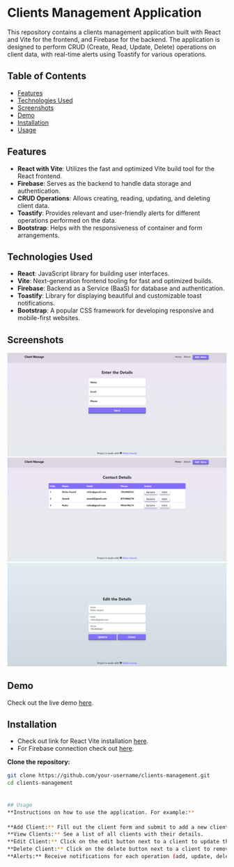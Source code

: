 # Clients Management Application

This repository contains a clients management application built with React and Vite for the frontend, and Firebase for the backend. The application is designed to perform CRUD (Create, Read, Update, Delete) operations on client data, with real-time alerts using Toastify for various operations.

## Table of Contents

- [Features](#features)
- [Technologies Used](#technologies-used)
- [Screenshots](#screenshots)
- [Demo](#demo)
- [Installation](#installation)
- [Usage](#usage)

## Features

- **React with Vite**: Utilizes the fast and optimized Vite build tool for the React frontend.
- **Firebase**: Serves as the backend to handle data storage and authentication.
- **CRUD Operations**: Allows creating, reading, updating, and deleting client data.
- **Toastify**: Provides relevant and user-friendly alerts for different operations performed on the data.
- **Bootstrap**: Helps with the responsiveness of container and form arrangements.


## Technologies Used

- **React**: JavaScript library for building user interfaces.
- **Vite**: Next-generation frontend tooling for fast and optimized builds.
- **Firebase**: Backend as a Service (BaaS) for database and authentication.
- **Toastify**: Library for displaying beautiful and customizable toast notifications.
- **Bootstrap**: A popular CSS framework for developing responsive and mobile-first websites.


## Screenshots

![Add Client](./public/screenshots/add-client.png)
![View Clients](./public/screenshots/view-clients.png)
![Update Clients](./public/screenshots/update-client.png)

## Demo

Check out the live demo [here](https://react-contact-ecc54.web.app/).

## Installation

- Check out link for React Vite installation [here](https://vitejs.dev/guide/).
- For Firebase connection check out [here](https://firebase.google.com/docs/web/setup).

 **Clone the repository:**

   ```bash
   git clone https://github.com/your-username/clients-management.git
   cd clients-management


## Usage
**Instructions on how to use the application. For example:**

**Add Client:** Fill out the client form and submit to add a new client.
**View Clients:** See a list of all clients with their details.
**Edit Client:** Click on the edit button next to a client to update their information.
**Delete Client:** Click on the delete button next to a client to remove them from the list.
**Alerts:** Receive notifications for each operation (add, update, delete) performed.

